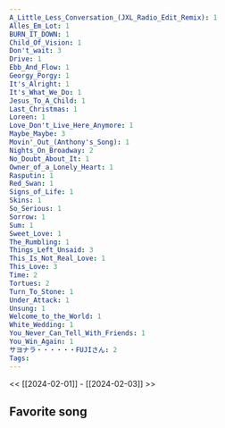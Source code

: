 ```yaml
---
A_Little_Less_Conversation_(JXL_Radio_Edit_Remix): 1
Alles_Em_Lot: 1
BURN_IT_DOWN: 1
Child_Of_Vision: 1
Don't_wait: 3
Drive: 1
Ebb_And_Flow: 1
Georgy_Porgy: 1
It's_Alright: 1
It's_What_We_Do: 1
Jesus_To_A_Child: 1
Last_Christmas: 1
Loreen: 1
Love_Don't_Live_Here_Anymore: 1
Maybe_Maybe: 3
Movin'_Out_(Anthony's_Song): 1
Nights_On_Broadway: 2
No_Doubt_About_It: 1
Owner_of_a_Lonely_Heart: 1
Rasputin: 1
Red_Swan: 1
Signs_of_Life: 1
Skins: 1
So_Serious: 1
Sorrow: 1
Sum: 1
Sweet_Love: 1
The_Rumbling: 1
Things_Left_Unsaid: 3
This_Is_Not_Real_Love: 1
This_Love: 3
Time: 2
Tortues: 2
Turn_To_Stone: 1
Under_Attack: 1
Unsung: 1
Welcome_to_the_World: 1
White_Wedding: 1
You_Never_Can_Tell_With_Friends: 1
You_Win_Again: 1
サヨナラ・・・・・・FUJIさん: 2
Tags: 
---
```

 << [[2024-02-01]] - [[2024-02-03]] >> 
## Favorite song
